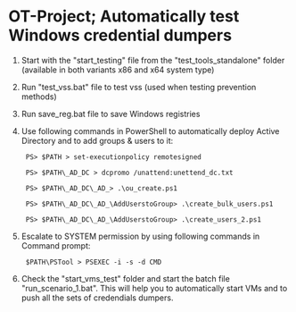 # OT-Project; Automatically test Windows credential dumpers

1. Start with the "start_testing" file from the "test_tools_standalone" folder (available in both variants x86 and x64 system type)
2. Run "test_vss.bat" file to test vss (used when testing prevention methods)
3. Run save_reg.bat file to save Windows registries
4. Use following commands in PowerShell to automatically deploy Active Directory and to add groups & users to it:

        PS> $PATH > set-executionpolicy remotesigned

        PS> $PATH\_AD_DC > dcpromo /unattend:unettend_dc.txt

        PS> $PATH\_AD_DC\_AD_> .\ou_create.ps1

        PS> $PATH\_AD_DC\_AD_\AddUserstoGroup> .\create_bulk_users.ps1

        PS> $PATH\_AD_DC\_AD_\AddUserstoGroup> .\create_users_2.ps1


5. Escalate to SYSTEM permission by using following commands in Command prompt:

        $PATH\PSTool > PSEXEC -i -s -d CMD        

6. Check the "start_vms_test" folder and start the batch file "run_scenario_1.bat". This will help you to automatically start VMs and to push all the sets of credendials dumpers.
